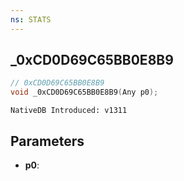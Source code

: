 ```yaml
---
ns: STATS
---
```

## _0xCD0D69C65BB0E8B9

```c
// 0xCD0D69C65BB0E8B9
void _0xCD0D69C65BB0E8B9(Any p0);
```

```
NativeDB Introduced: v1311
```

## Parameters
* **p0**:
